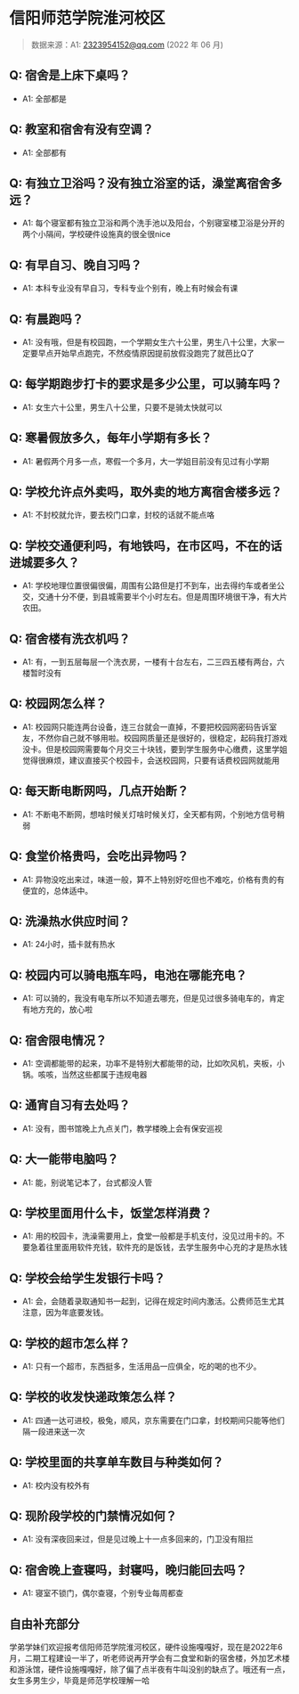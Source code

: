 # 信阳师范学院淮河校区

> 数据来源：A1: 2323954152@qq.com (2022 年 06 月)

## Q: 宿舍是上床下桌吗？

- A1: 全部都是

## Q: 教室和宿舍有没有空调？

- A1: 全部都有

## Q: 有独立卫浴吗？没有独立浴室的话，澡堂离宿舍多远？

- A1: 每个寝室都有独立卫浴和两个洗手池以及阳台，个别寝室楼卫浴是分开的两个小隔间，学校硬件设施真的很全很nice

## Q: 有早自习、晚自习吗？

- A1: 本科专业没有早自习，专科专业个别有，晚上有时候会有课

## Q: 有晨跑吗？

- A1: 没有哦，但是有校园跑，一个学期女生六十公里，男生八十公里，大家一定要早点开始早点跑完，不然疫情原因提前放假没跑完了就芭比Q了

## Q: 每学期跑步打卡的要求是多少公里，可以骑车吗？

- A1: 女生六十公里，男生八十公里，只要不是骑太快就可以

## Q: 寒暑假放多久，每年小学期有多长？

- A1: 暑假两个月多一点，寒假一个多月，大一学姐目前没有见过有小学期

## Q: 学校允许点外卖吗，取外卖的地方离宿舍楼多远？

- A1: 不封校就允许，要去校门口拿，封校的话就不能点咯

## Q: 学校交通便利吗，有地铁吗，在市区吗，不在的话进城要多久？

- A1: 学校地理位置很偏很偏，周围有公路但是打不到车，出去得约车或者坐公交，交通十分不便，到县城需要半个小时左右。但是周围环境很干净，有大片农田。

## Q: 宿舍楼有洗衣机吗？

- A1: 有，一到五层每层一个洗衣房，一楼有十台左右，二三四五楼有两台，六楼暂时没有

## Q: 校园网怎么样？

- A1: 校园网只能连两台设备，连三台就会一直掉，不要把校园网密码告诉室友，不然你自己就不够用啦。校园网质量还是很好的，很稳定，起码我打游戏没卡。但是校园网需要每个月交三十块钱，要到学生服务中心缴费，这里学姐觉得很麻烦，建议直接买个校园卡，会送校园网，只要有话费校园网就能用

## Q: 每天断电断网吗，几点开始断？

- A1: 不断电不断网，想啥时候关灯啥时候关灯，全天都有网，个别地方信号稍弱

## Q: 食堂价格贵吗，会吃出异物吗？

- A1: 异物没吃出来过，味道一般，算不上特别好吃但也不难吃，价格有贵的有便宜的，总体适中。

## Q: 洗澡热水供应时间？

- A1: 24小时，插卡就有热水

## Q: 校园内可以骑电瓶车吗，电池在哪能充电？

- A1: 可以骑的，我没有电车所以不知道去哪充，但是见过很多骑电车的，肯定有地方充的，放心啦

## Q: 宿舍限电情况？

- A1: 空调都能带的起来，功率不是特别大都能带的动，比如吹风机，夹板，小锅。咳咳，当然这些都属于违规电器

## Q: 通宵自习有去处吗？

- A1: 没有，图书馆晚上九点关门，教学楼晚上会有保安巡视

## Q: 大一能带电脑吗？

- A1: 能，别说笔记本了，台式都没人管

## Q: 学校里面用什么卡，饭堂怎样消费？

- A1: 用的校园卡，洗澡需要用上，食堂一般都是手机支付，没见过用卡的。不要急着往里面用软件充钱，软件充的是饭钱，去学生服务中心充的才是热水钱

## Q: 学校会给学生发银行卡吗？

- A1: 会，会随着录取通知书一起到，记得在规定时间内激活。公费师范生尤其注意，因为年底要发钱。

## Q: 学校的超市怎么样？

- A1: 只有一个超市，东西挺多，生活用品一应俱全，吃的喝的也不少。

## Q: 学校的收发快递政策怎么样？

- A1: 四通一达可进校，极兔，顺风，京东需要在门口拿，封校期间只能等他们隔一段进来送一次

## Q: 学校里面的共享单车数目与种类如何？

- A1: 校内没有校外有

## Q: 现阶段学校的门禁情况如何？

- A1: 没有深夜回来过，但是见过晚上十一点多回来的，门卫没有阻拦

## Q: 宿舍晚上查寝吗，封寝吗，晚归能回去吗？

- A1: 寝室不锁门，偶尔查寝，个别专业每周都查

## 自由补充部分

学弟学妹们欢迎报考信阳师范学院淮河校区，硬件设施嘎嘎好，现在是2022年6月，二期工程建设一半了，听老师说再开学会有二食堂和新的宿舍楼，外加艺术楼和游泳馆，硬件设施嘎嘎好，除了偏了点半夜有牛叫没别的缺点了。哦还有一点，女生多男生少，毕竟是师范学校理解一哈